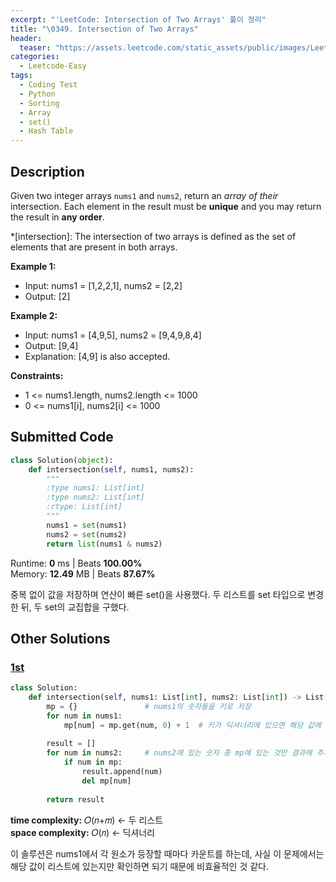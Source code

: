 ```yaml
---
excerpt: "'LeetCode: Intersection of Two Arrays' 풀이 정리"
title: "\0349. Intersection of Two Arrays"
header:
  teaser: "https://assets.leetcode.com/static_assets/public/images/LeetCode_Sharing.png"
categories:
  - Leetcode-Easy
tags:
  - Coding Test
  - Python
  - Sorting
  - Array
  - set()
  - Hash Table
---
```


## <i class="fa-solid fa-file-lines"></i> Description

Given two integer arrays `nums1` and `nums2`, return an *array of their* intersection. Each element in the result must be **unique** and you may return the result in **any order**.

*[intersection]: The intersection of two arrays is defined as the set of elements that are present in both arrays.

**Example 1:**

- Input: nums1 = [1,2,2,1], nums2 = [2,2]
- Output: [2]

**Example 2:**

- Input: nums1 = [4,9,5], nums2 = [9,4,9,8,4]
- Output: [9,4]
- Explanation: [4,9] is also accepted.

**Constraints:**

- 1 <= nums1.length, nums2.length <= 1000
- 0 <= nums1[i], nums2[i] <= 1000

## <i class="fa-solid fa-cloud-arrow-up"></i> Submitted Code

```python
class Solution(object):
    def intersection(self, nums1, nums2):
        """
        :type nums1: List[int]
        :type nums2: List[int]
        :rtype: List[int]
        """
        nums1 = set(nums1)
        nums2 = set(nums2)
        return list(nums1 & nums2)
```
<i class="fa-solid fa-clock"></i> Runtime: **0** ms \| Beats **100.00%**    
<i class="fa-solid fa-memory"></i> Memory: **12.49** MB \| Beats **87.67%**

중복 없이 값을 저장하며 연산이 빠른 set()을 사용했다. 두 리스트를 set 타입으로 변경한 뒤, 두 set의 교집합을 구했다.

## <i class="fa-solid fa-flask"></i> Other Solutions

### <a href="https://leetcode.com/problems/intersection-of-two-arrays/solutions/4850780/99-beats-hashmap-easy-explanation-dry-ru-0is3/" target="_blank">1st</a>

```python
class Solution:
    def intersection(self, nums1: List[int], nums2: List[int]) -> List[int]:
        mp = {}               # nums1의 숫자들을 키로 저장
        for num in nums1:
            mp[num] = mp.get(num, 0) + 1  # 키가 딕셔너리에 있으면 해당 값에 +1, 없으면 0으로 저장
        
        result = []
        for num in nums2:     # nums2에 있는 숫자 중 mp에 있는 것만 결과에 추가
            if num in mp:
                result.append(num)
                del mp[num]
        
        return result
```
<i class="fa-solid fa-clock"></i> **time complexity:** 𝑂(𝑛+𝑚) ← 두 리스트   
<i class="fa-solid fa-memory"></i> **space complexity:** 𝑂(𝑛) ← 딕셔너리     

이 솔루션은 nums1에서 각 원소가 등장할 때마다 카운트를 하는데, 사실 이 문제에서는 해당 값이 리스트에 있는지만 확인하면 되기 때문에 비효율적인 것 같다.